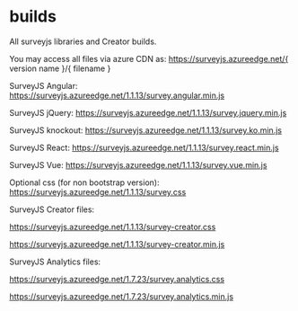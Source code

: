 # builds
All surveyjs libraries and Creator builds.

You may access all files via azure CDN as: https://surveyjs.azureedge.net/{ version name }/{ filename }


SurveyJS Angular: https://surveyjs.azureedge.net/1.1.13/survey.angular.min.js

SurveyJS jQuery: https://surveyjs.azureedge.net/1.1.13/survey.jquery.min.js

SurveyJS knockout: https://surveyjs.azureedge.net/1.1.13/survey.ko.min.js

SurveyJS React: https://surveyjs.azureedge.net/1.1.13/survey.react.min.js

SurveyJS Vue: https://surveyjs.azureedge.net/1.1.13/survey.vue.min.js

Optional css (for non bootstrap version): https://surveyjs.azureedge.net/1.1.13/survey.css


SurveyJS Creator files:

https://surveyjs.azureedge.net/1.1.13/survey-creator.css

https://surveyjs.azureedge.net/1.1.13/survey-creator.min.js


SurveyJS Analytics files:

https://surveyjs.azureedge.net/1.7.23/survey.analytics.css

https://surveyjs.azureedge.net/1.7.23/survey.analytics.min.js
